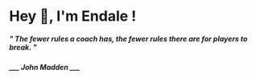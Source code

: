<h1 title="head"> Hey 👋, I'm Endale !</h1>

**<h5><i>" The fewer rules a coach has, the fewer rules there are for players to break. "</i></h5>**

*<b>___ John Madden ___</b>*
